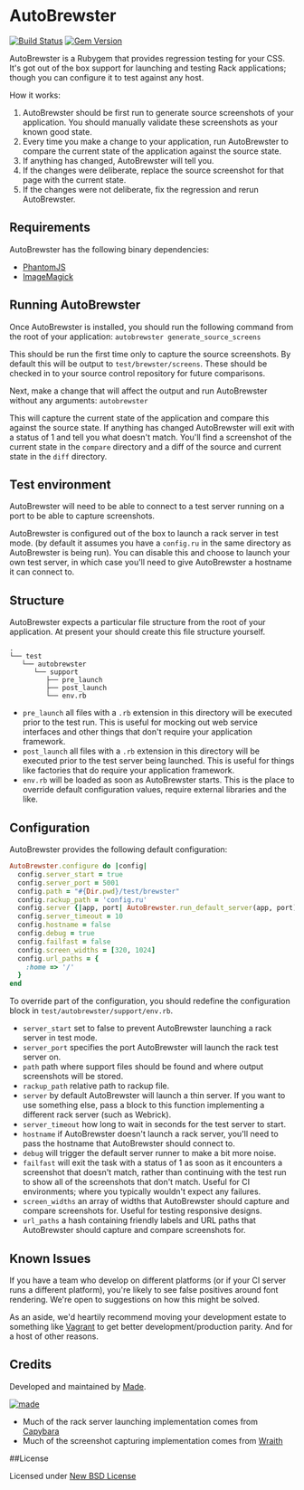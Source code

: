 # AutoBrewster

[![Build Status](https://travis-ci.org/madebymade/autobrewster.png?branch=master)](https://travis-ci.org/madebymade/autobrewster)
[![Gem Version](https://badge.fury.io/rb/autobrewster.png)](http://badge.fury.io/rb/autobrewster)

AutoBrewster is a Rubygem that provides regression testing for your CSS. It's got out of the box support for launching and testing Rack applications; though you can configure it to test against any host.

How it works:

1. AutoBrewster should be first run to generate source screenshots of your application. You should manually validate these screenshots as your known good state.
2. Every time you make a change to your application, run AutoBrewster to compare the current state of the application against the source state.
3. If anything has changed, AutoBrewster will tell you.
4. If the changes were deliberate, replace the source screenshot for that page with the current state.
5. If the changes were not deliberate, fix the regression and rerun AutoBrewster.

## Requirements

AutoBrewster has the following binary dependencies:

* [PhantomJS](http://phantomjs.org/)
* [ImageMagick](http://www.imagemagick.org/)

## Running AutoBrewster

Once AutoBrewster is installed, you should run the following command from the root of your application: `autobrewster generate_source_screens`

This should be run the first time only to capture the source screenshots. By default this will be output to `test/brewster/screens`. These should be checked in to your source control repository for future comparisons.

Next, make a change that will affect the output and run AutoBrewster without any arguments: `autobrewster`

This will capture the current state of the application and compare this against the source state. If anything has changed AutoBrewster will exit with a status of 1 and tell you what doesn't match. You'll find a screenshot of the current state in the `compare` directory and a diff of the source and current state in the `diff` directory.

## Test environment

AutoBrewster will need to be able to connect to a test server running on a port to be able to capture screenshots.

AutoBrewster is configured out of the box to launch a rack server in test mode. (by default it assumes you have a `config.ru` in the same directory as AutoBrewster is being run). You can disable this and choose to launch your own test server, in which case you'll need to give AutoBrewster a hostname it can connect to.

## Structure

AutoBrewster expects a particular file structure from the root of your application. At present your should create this file structure yourself.

```
.
└── test
   └── autobrewster
      └── support
         ├── pre_launch
         ├── post_launch
         └── env.rb
```

* `pre_launch` all files with a `.rb` extension in this directory will be executed prior to the test run. This is useful for mocking out web service interfaces and other things that don't require your application framework.
* `post_launch` all files with a `.rb` extension in this directory will be executed prior to the test server being launched. This is useful for things like factories that do require your application framework.
* `env.rb` will be loaded as soon as AutoBrewster starts. This is the place to override default configuration values, require external libraries and the like.

## Configuration

AutoBrewster provides the following default configuration:

```ruby
AutoBrewster.configure do |config|
  config.server_start = true
  config.server_port = 5001
  config.path = "#{Dir.pwd}/test/brewster"
  config.rackup_path = 'config.ru'
  config.server {|app, port| AutoBrewster.run_default_server(app, port)}
  config.server_timeout = 10
  config.hostname = false
  config.debug = true
  config.failfast = false
  config.screen_widths = [320, 1024]
  config.url_paths = {
    :home => '/'
  }
end
```

To override part of the configuration, you should redefine the configuration block in `test/autobrewster/support/env.rb`.

* `server_start` set to false to prevent AutoBrewster launching a rack server in test mode.
* `server_port` specifies the port AutoBrewster will launch the rack test server on.
* `path` path where support files should be found and where output screenshots will be stored.
* `rackup_path` relative path to rackup file.
* `server` by default AutoBrewster will launch a thin server. If you want to use something else, pass a block to this function implementing a different rack server (such as Webrick).
* `server_timeout` how long to wait in seconds for the test server to start.
* `hostname` if AutoBrewster doesn't launch a rack server, you'll need to pass the hostname that AutoBrewster should connect to.
* `debug` will trigger the default server runner to make a bit more noise.
* `failfast` will exit the task with a status of 1 as soon as it encounters a screenshot that doesn't match, rather than continuing with the test run to show all of the screenshots that don't match. Useful for CI environments; where you typically wouldn't expect any failures.
* `screen_widths` an array of widths that AutoBrewster should capture and compare screenshots for. Useful for testing responsive designs.
* `url_paths` a hash containing friendly labels and URL paths that AutoBrewster should capture and compare screenshots for.

## Known Issues

If you have a team who develop on different platforms (or if your CI server runs a different platform), you're likely to see false positives around font rendering. We're open to suggestions on how this might be solved.

As an aside, we'd heartily recommend moving your development estate to something like [Vagrant](http://vagrantup.com/) to get better development/production parity. And for a host of other reasons.

## Credits

Developed and maintained by [Made](http://www.madebymade.co.uk).

[![made](https://s3-eu-west-1.amazonaws.com/made-assets/googleapps/google-apps.png)](http://www.madebymade.co.uk/)

* Much of the rack server launching implementation comes from [Capybara](https://github.com/jnicklas/capybara)
* Much of the screenshot capturing implementation comes from [Wraith](https://github.com/bbc-news/wraith)

##License

Licensed under [New BSD License](http://opensource.org/licenses/BSD-3-Clause)